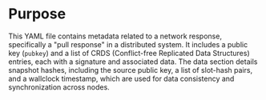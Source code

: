 # Purpose
This YAML file contains metadata related to a network response, specifically a "pull response" in a distributed system. It includes a public key (`pubkey`) and a list of CRDS (Conflict-free Replicated Data Structures) entries, each with a signature and associated data. The data section details snapshot hashes, including the source public key, a list of slot-hash pairs, and a wallclock timestamp, which are used for data consistency and synchronization across nodes.
